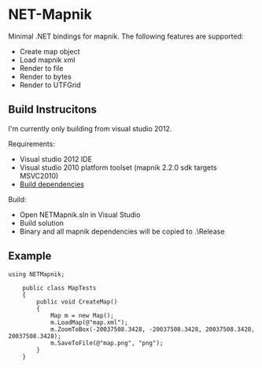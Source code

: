 NET-Mapnik
==========

Minimal .NET bindings for mapnik.  The following features are supported:

  - Create map object
  - Load mapnik xml
  - Render to file
  - Render to bytes
  - Render to UTFGrid

Build Instrucitons
------------------

I'm currently only building from visual studio 2012.

Requirements:
  - Visual studio 2012 IDE
  - Visual studio 2010 platform toolset (mapnik 2.2.0 sdk targets MSVC2010)
  - [Build dependencies](lib\README.md)

Build:
  - Open NETMapnik.sln in Visual Studio
  - Build solution
  - Binary and all mapnik dependencies will be copied to .\Release

Example
-------

```
using NETMapnik;

    public class MapTests
    {
        public void CreateMap()
        {
            Map m = new Map();
            m.LoadMap(@"map.xml");
            m.ZoomToBox(-20037508.3428, -20037508.3428, 20037508.3428, 20037508.3428);
            m.SaveToFile(@"map.png", "png");
        }
    }
```
